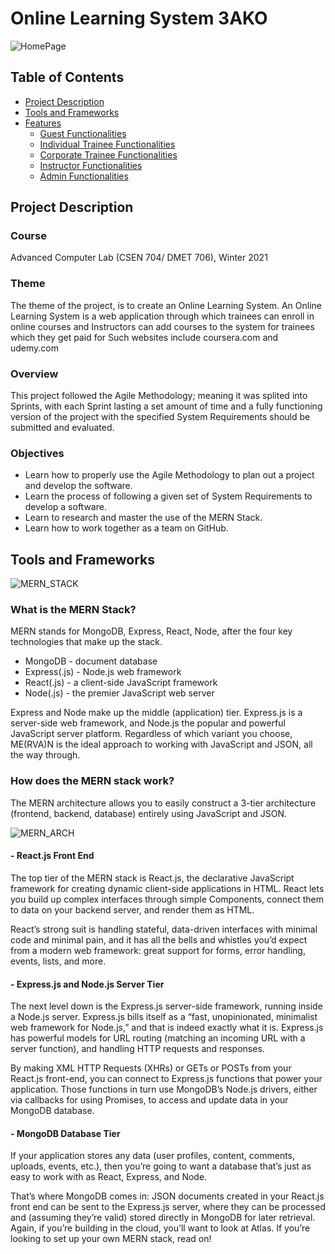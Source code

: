 # Online Learning System 3AKO
 
![HomePage](https://ibb.co/qyd8q7X)
 
## Table of Contents
- [Project Description](#project-description)
- [Tools and Frameworks](#tools-and-frameworks)
- [Features](#features)
  * [Guest Functionalities](#guest)
  * [Individual Trainee Functionalities](#individualTrainee)
  * [Corporate Trainee Functionalities](#corporateTrainee)
  * [Instructor Functionalities](#instructor)
  * [Admin Functionalities](#administrator)
 
 
 
## Project Description
 
### Course 
Advanced Computer Lab (CSEN 704/ DMET 706), Winter 2021
 
### Theme
The theme of the project, is to create an Online Learning System. An Online Learning
System is a web application through which trainees can enroll in online courses and
Instructors can add courses to the system for trainees which they get paid for
Such websites include coursera.com and udemy.com
 
### Overview 
This project followed the Agile Methodology; meaning it was splited into Sprints, with
each Sprint lasting a set amount of time and a fully functioning version of the project
with the specified System Requirements should be submitted and evaluated.
 
### Objectives
- Learn how to properly use the Agile Methodology to plan out a project and develop
the software.
- Learn the process of following a given set of System Requirements to develop a
software.
- Learn to research and master the use of the MERN Stack.
- Learn how to work together as a team on GitHub.
 
 
## Tools and Frameworks
![MERN_STACK](https://ibb.co/mNjhNCX)
 
### What is the MERN Stack?
MERN stands for MongoDB, Express, React, Node, after the four key technologies that make up the stack.
 
- MongoDB - document database
- Express(.js) - Node.js web framework
- React(.js) - a client-side JavaScript framework
- Node(.js) - the premier JavaScript web server
 
Express and Node make up the middle (application) tier. Express.js is a server-side web framework, and Node.js the popular and powerful JavaScript server platform. Regardless of which variant you choose, ME(RVA)N is the ideal approach to working with JavaScript and JSON, all the way through.
 
### How does the MERN stack work?
The MERN architecture allows you to easily construct a 3-tier architecture (frontend, backend, database) entirely using JavaScript and JSON.
 
![MERN_ARCH]([https://ibb.co/mNjhNCX](https://ibb.co/ZBTSctW))
 
#### - React.js Front End
The top tier of the MERN stack is React.js, the declarative JavaScript framework for creating dynamic client-side applications in HTML. React lets you build up complex interfaces through simple Components, connect them to data on your backend server, and render them as HTML.
 
React’s strong suit is handling stateful, data-driven interfaces with minimal code and minimal pain, and it has all the bells and whistles you’d expect from a modern web framework: great support for forms, error handling, events, lists, and more.
 
#### - Express.js and Node.js Server Tier
The next level down is the Express.js server-side framework, running inside a Node.js server. Express.js bills itself as a “fast, unopinionated, minimalist web framework for Node.js,” and that is indeed exactly what it is. Express.js has powerful models for URL routing (matching an incoming URL with a server function), and handling HTTP requests and responses.
 
By making XML HTTP Requests (XHRs) or GETs or POSTs from your React.js front-end, you can connect to Express.js functions that power your application. Those functions in turn use MongoDB’s Node.js drivers, either via callbacks for using Promises, to access and update data in your MongoDB database.
 
#### - MongoDB Database Tier
If your application stores any data (user profiles, content, comments, uploads, events, etc.), then you’re going to want a database that’s just as easy to work with as React, Express, and Node.
 
That’s where MongoDB comes in: JSON documents created in your React.js front end can be sent to the Express.js server, where they can be processed and (assuming they’re valid) stored directly in MongoDB for later retrieval. Again, if you’re building in the cloud, you’ll want to look at Atlas. If you’re looking to set up your own MERN stack, read on!
